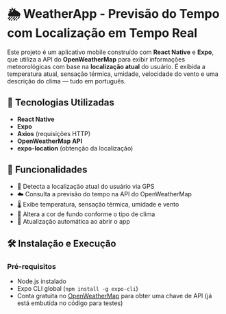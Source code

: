# 🌦️ WeatherApp - Previsão do Tempo com Localização em Tempo Real

Este projeto é um aplicativo mobile construído com **React Native** e **Expo**, que utiliza a API do **OpenWeatherMap** para exibir informações meteorológicas com base na **localização atual** do usuário. É exibida a temperatura atual, sensação térmica, umidade, velocidade do vento e uma descrição do clima — tudo em português.

## 📱 Tecnologias Utilizadas

- **React Native**
- **Expo**
- **Axios** (requisições HTTP)
- **OpenWeatherMap API**
- **expo-location** (obtenção da localização)

## 🚀 Funcionalidades

- 📍 Detecta a localização atual do usuário via GPS
- ☁️ Consulta a previsão do tempo na API do OpenWeatherMap
- 🌡️ Exibe temperatura, sensação térmica, umidade e vento
- 🎨 Altera a cor de fundo conforme o tipo de clima
- 🔄 Atualização automática ao abrir o app

## 🛠️ Instalação e Execução

### Pré-requisitos

- Node.js instalado
- Expo CLI global (`npm install -g expo-cli`)
- Conta gratuita no [OpenWeatherMap](https://openweathermap.org/) para obter uma chave de API (já está embutida no código para testes)

